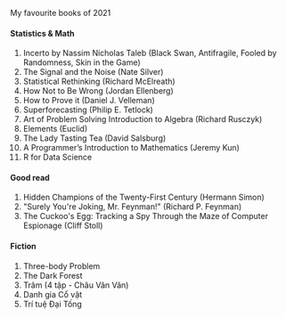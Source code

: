 My favourite books of 2021

#### Statistics & Math
1. Incerto by Nassim Nicholas Taleb (Black Swan, Antifragile, Fooled by Randomness, Skin in the Game)
2. The Signal and the Noise (Nate Silver)
3. Statistical Rethinking (Richard McElreath)
4. How Not to Be Wrong (Jordan Ellenberg)
5. How to Prove it (Daniel J. Velleman)
6. Superforecasting (Philip E. Tetlock)
7. Art of Problem Solving Introduction to Algebra (Richard Rusczyk)
8. Elements (Euclid)
9. The Lady Tasting Tea (David Salsburg)
10. A Programmer’s Introduction to Mathematics (Jeremy Kun)
11. R for Data Science

#### Good read
1. Hidden Champions of the Twenty-First Century (Hermann Simon)
2. "Surely You're Joking, Mr. Feynman!" (Richard P. Feynman)
3. The Cuckoo's Egg: Tracking a Spy Through the Maze of Computer Espionage (Cliff Stoll)


#### Fiction
1. Three-body Problem
2. The Dark Forest
3. Trâm (4 tập - Châu Văn Văn)
4. Danh gia Cổ vật
5. Trí tuệ Đại Tống
